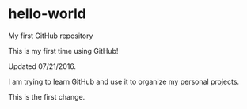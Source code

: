 # hello-world
My first GitHub repository

This is my first time using GitHub! 

Updated 07/21/2016.

I am trying to learn GitHub and use it to organize my personal projects.

This is the first change.
